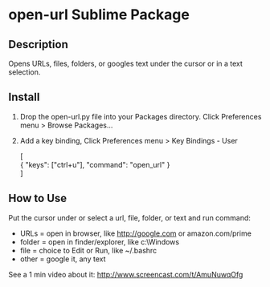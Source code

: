 # open-url Sublime Package

## Description
Opens URLs, files, folders, or googles text under the cursor or in a text selection.

## Install
1. Drop the open-url.py file into your Packages directory.  Click Preferences menu > Browse Packages...
2. Add a key binding, Click Preferences menu > Key Bindings - User

  
    [  
      { "keys": ["ctrl+u"], "command": "open_url" }  
    ]

## How to Use
Put the cursor under or select a url, file, folder, or text and run command:  

* URLs   = open in browser, like http://google.com or amazon.com/prime
* folder = open in finder/explorer, like c:\Windows
* file   = choice to Edit or Run, like ~/.bashrc
* other  = google it, any text

See a 1 min video about it: http://www.screencast.com/t/AmuNuwqOfg
